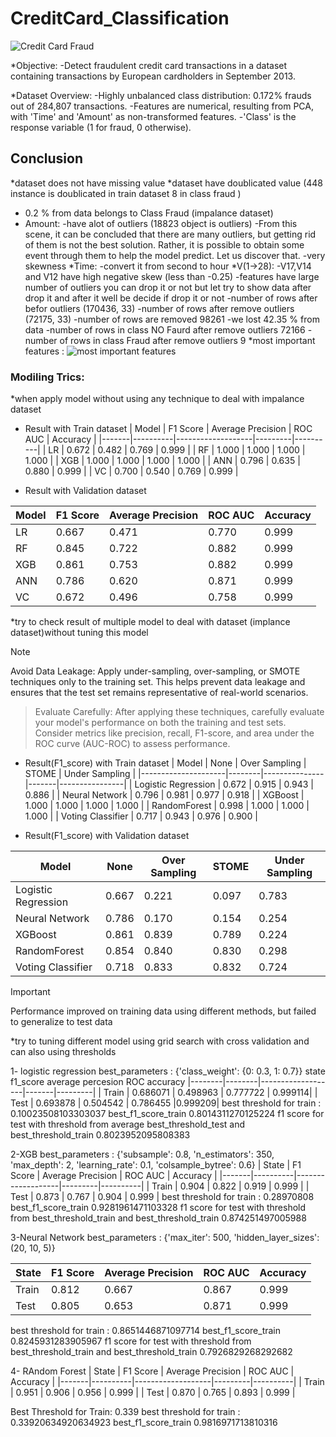 # CreditCard_Classification
![Credit Card Fraud](https://static.vecteezy.com/system/resources/previews/001/883/786/large_2x/set-scenes-hacker-with-laptop-and-credit-card-during-covid-19-pandemic-free-vector.jpg)

*Objective: 
-Detect fraudulent credit card transactions in a dataset containing transactions by European cardholders in September 2013.

*Dataset Overview:
-Highly unbalanced class distribution: 0.172% frauds out of 284,807 transactions.
-Features are numerical, resulting from PCA, with 'Time' and 'Amount' as non-transformed features.
-'Class' is the response variable (1 for fraud, 0 otherwise).

## Conclusion
*dataset does not have missing value
*dataset have doublicated value (448 instance is doublicated in train dataset 8 in class fraud )
* 0.2 % from data belongs to Class Fraud (impalance dataset)
* Amount:
  -have alot of outliers (18823 object is outliers)
  -From this scene, it can be concluded that there are many outliers, but 
   getting rid of them is not the best solution. Rather, it is possible to 
   obtain some event through them to help the model predict. Let us discover 
   that.
  -very skewness
*Time:
  -convert it from second to hour
*V(1->28):
  -V17,V14 and V12 have high negative skew (less than -0.25)
  -features have large number of outliers you can drop it or not but let try to show data after drop it and after it well be decide if drop it or not
  -number of rows after befor outliers (170436, 33)
  -number of rows after remove outliers (72175, 33)
  -number of rows are removed 98261
  -we lost 42.35 % from data
  -number of rows in class NO Faurd after remove outliers 72166
  -number of rows in class Fraud after remove outliers 9
*most important features :
![most important features](https://github.com/momosalah1911/CreditCard_Classification/assets/113562712/7ab83273-f598-410c-bc56-f16fe1ff8c4c)

### Modiling Trics:
 *when apply model without using any technique to deal with impalance dataset 
 * Result with Train dataset
 | Model | F1 Score | Average Precision | ROC AUC | Accuracy |
|-------|----------|-------------------|---------|----------|
| LR    | 0.672    | 0.482             | 0.769   | 0.999    |
| RF    | 1.000    | 1.000             | 1.000   | 1.000    |
| XGB   | 1.000    | 1.000             | 1.000   | 1.000    |
| ANN   | 0.796    | 0.635             | 0.880   | 0.999    |
| VC    | 0.700    | 0.540             | 0.769   | 0.999    |

* Result with Validation dataset

| Model | F1 Score | Average Precision | ROC AUC | Accuracy |
|-------|----------|-------------------|---------|----------|
| LR    | 0.667    | 0.471             | 0.770   | 0.999    |
| RF    | 0.845    | 0.722             | 0.882   | 0.999    |
| XGB   | 0.861    | 0.753             | 0.882   | 0.999    |
| ANN   | 0.786    | 0.620             | 0.871   | 0.999    |
| VC    | 0.672    | 0.496             | 0.758   | 0.999    |

*try to check result of multiple model to deal with dataset (implance dataset)without tuning this model 
> [!NOTE]
> Avoid Data Leakage: Apply under-sampling, over-sampling, or SMOTE techniques only to the training set.
    This helps prevent data leakage and ensures that the test set remains representative of real-world scenarios.

> Evaluate Carefully: After applying these techniques, carefully evaluate your model's performance on both the training and test sets.
    Consider metrics like precision, recall, F1-score, and area under the ROC curve (AUC-ROC) to assess performance.

 * Result(F1_score) with Train dataset 
| Model               | None   | Over Sampling | STOME | Under Sampling |
|---------------------|--------|---------------|-------|----------------|
| Logistic Regression | 0.672  | 0.915         | 0.943 | 0.886          |
| Neural Network      | 0.796  | 0.981         | 0.977 | 0.918          |
| XGBoost             | 1.000  | 1.000         | 1.000 | 1.000          |
| RandomForest        | 0.998  | 1.000         | 1.000 | 1.000          |
| Voting Classifier    | 0.717  | 0.943         | 0.976 | 0.900          |


* Result(F1_score) with Validation dataset

| Model               | None   | Over Sampling | STOME | Under Sampling |
|---------------------|--------|---------------|-------|----------------|
| Logistic Regression | 0.667  | 0.221         | 0.097 | 0.783          |
| Neural Network      | 0.786  | 0.170         | 0.154 | 0.254          |
| XGBoost             | 0.861  | 0.839         | 0.789 | 0.224          |
| RandomForest        | 0.854  | 0.840         | 0.830 | 0.298          |
| Voting Classifier    | 0.718  | 0.833         | 0.832 | 0.724          |

> [!IMPORTANT]
>Performance improved on training data using different methods, but failed to generalize to test data

*try to tuning different model using grid search with cross validation and can also using thresholds

 1- logistic regression 
    best_parameters  :  {'class_weight': {0: 0.3, 1: 0.7}}
      state   f1_score  average percesion    ROC   accuracy
    |--------|--------|-------------------|-------|---------|
    |  Train | 0.686071  |         0.498963 | 0.777722 | 0.999114|
    |   Test | 0.693878   |        0.504542 | 0.786455  |0.999209|
     best threshold for train : 0.10023508103303037 
     best_f1_score_train 0.8014311270125224
     f1 score for test with threshold from average best_threshold_test and 
     best_threshold_train  0.8023952095808383
    
 2-XGB
 best_parameters  :  {'subsample': 0.8, 'n_estimators': 350, 'max_depth': 2, 'learning_rate': 0.1, 'colsample_bytree': 0.6}
    | State | F1 Score | Average Precision | ROC AUC | Accuracy |
|-------|----------|-------------------|---------|----------|
| Train | 0.904    | 0.822             | 0.919   | 0.999    |
| Test  | 0.873    | 0.767             | 0.904   | 0.999    |
    best threshold for train : 0.28970808 
    best_f1_score_train 0.9281961471103328
    f1 score for test with threshold from best_threshold_train and 
    best_threshold_train  0.874251497005988

  3-Neural Network
      best_parameters  :  {'max_iter': 500, 'hidden_layer_sizes': (20, 10, 5)}

  | State | F1 Score | Average Precision | ROC AUC | Accuracy |
|-------|----------|-------------------|---------|----------|
| Train | 0.812    | 0.667             | 0.867   | 0.999    |
| Test  | 0.805    | 0.653             | 0.871   | 0.999    |
best threshold for train : 0.8651446871097714 
    best_f1_score_train 0.8245931283905967
    f1 score for test with threshold from best_threshold_train and best_threshold_train  0.7926829268292682

  4- RAndom Forest
  | State | F1 Score | Average Precision | ROC AUC | Accuracy |
|-------|----------|-------------------|---------|----------|
| Train | 0.951    | 0.906             | 0.956   | 0.999    |
| Test  | 0.870    | 0.765             | 0.893   | 0.999    |

Best Threshold for Train: 0.339
best threshold for train : 0.33920634920634923 
best_f1_score_train 0.9816971713810316


 



  
